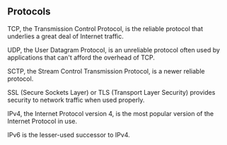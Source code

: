 ## Protocols

TCP, the Transmission Control Protocol, is the reliable protocol that underlies a great deal of Internet traffic.

UDP, the User Datagram Protocol, is an unreliable protocol often used by applications that can't afford the overhead of TCP.

SCTP, the Stream Control Transmission Protocol, is a newer reliable protocol.

SSL (Secure Sockets Layer) or TLS (Transport Layer Security) provides security to network traffic when used properly.

IPv4, the Internet Protocol version 4, is the most popular version of the Internet Protocol in use.

IPv6 is the lesser-used successor to IPv4.